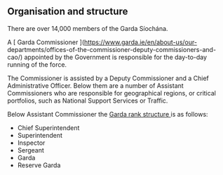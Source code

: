 ##  Organisation and structure

There are over 14,000 members of the Garda Síochána.

A [ Garda Commissioner ](https://www.garda.ie/en/about-us/our-
departments/offices-of-the-commissioner-deputy-commissioners-and-cao/)
appointed by the Government is responsible for the day-to-day running of the
force.

The Commissioner is assisted by a Deputy Commissioner and a Chief
Administrative Officer. Below them are a number of Assistant Commissioners who
are responsible for geographical regions, or critical portfolios, such as
National Support Services or Traffic.

Below Assistant Commissioner the [ Garda rank structure
](https://www.garda.ie/en/about-us/organisational-structure/) is as follows:

  * Chief Superintendent 
  * Superintendent 
  * Inspector 
  * Sergeant 
  * Garda 
  * Reserve Garda 
